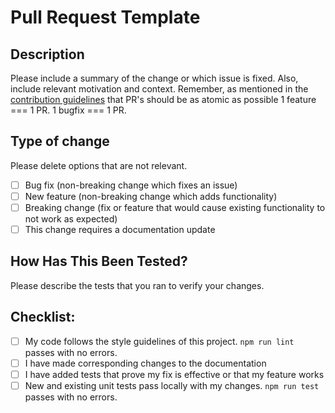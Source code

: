 # Pull Request Template

## Description

Please include a summary of the change or which issue is fixed. Also, include relevant motivation and context.
Remember, as mentioned in the [contribution guidelines](https://github.com/checkly/puppeteer-recorder/blob/main/CONTRIBUTING.md) that
PR's should be as atomic as possible 1 feature === 1 PR. 1 bugfix === 1 PR.

## Type of change

Please delete options that are not relevant.

- [ ] Bug fix (non-breaking change which fixes an issue)
- [ ] New feature (non-breaking change which adds functionality)
- [ ] Breaking change (fix or feature that would cause existing functionality to not work as expected)
- [ ] This change requires a documentation update

## How Has This Been Tested?

Please describe the tests that you ran to verify your changes.

## Checklist:

- [ ] My code follows the style guidelines of this project. `npm run lint` passes with no errors.
- [ ] I have made corresponding changes to the documentation
- [ ] I have added tests that prove my fix is effective or that my feature works
- [ ] New and existing unit tests pass locally with my changes. `npm run test` passes with no errors.
